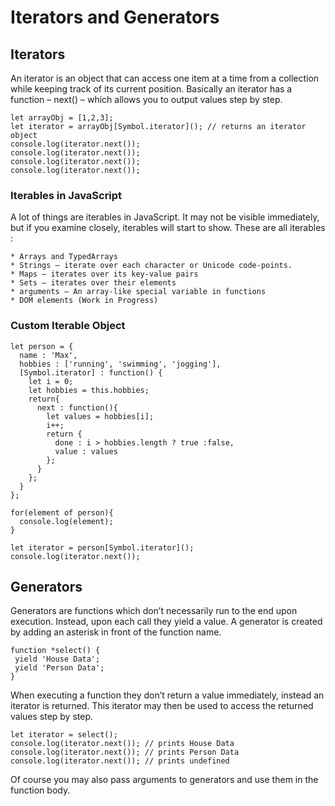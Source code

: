 # Iterators and Generators

## Iterators

An iterator is an object that can access one item at a time from a collection while keeping track of its current position.
Basically an iterator has a function – next() – which allows you to output values step by step.

	let arrayObj = [1,2,3];
	let iterator = arrayObj[Symbol.iterator](); // returns an iterator object
	console.log(iterator.next());
	console.log(iterator.next());
	console.log(iterator.next());
	console.log(iterator.next());

### Iterables in JavaScript

A lot of things are iterables in JavaScript. It may not be visible immediately, but if you examine closely, iterables will start to show.
These are all iterables :

	* Arrays and TypedArrays
	* Strings — iterate over each character or Unicode code-points.
	* Maps — iterates over its key-value pairs
	* Sets — iterates over their elements
	* arguments — An array-like special variable in functions
	* DOM elements (Work in Progress)
	
### Custom Iterable Object

	let person = {
	  name : 'Max',
	  hobbies : ['running', 'swimming', 'jogging'],
	  [Symbol.iterator] : function() {
		let i = 0;
		let hobbies = this.hobbies;
		return{
		  next : function(){
			let values = hobbies[i];
			i++;
			return {
			  done : i > hobbies.length ? true :false,
			  value : values
			};
		  }
		};
	  }
	};

	for(element of person){
	  console.log(element);
	}
	
	let iterator = person[Symbol.iterator]();
	console.log(iterator.next());
	
## Generators

Generators are functions which don’t necessarily run to the end upon execution. Instead, upon each call they yield a value.
A generator is created by adding an asterisk in front of the function name.

	function *select() {
	 yield 'House Data';
	 yield 'Person Data';
	}

When executing a function they don’t return a value immediately, instead an iterator is returned. 
This iterator may then be used to access the returned values step by step.

	let iterator = select();
	console.log(iterator.next()); // prints House Data
	console.log(iterator.next()); // prints Person Data
	console.log(iterator.next()); // prints undefined
	
Of course you may also pass arguments to generators and use them in the function body.
